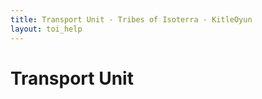 ```yaml
---
title: Transport Unit - Tribes of Isoterra - KitleOyun
layout: toi_help
---
```


<h1 class="h1">Transport Unit</h1>
